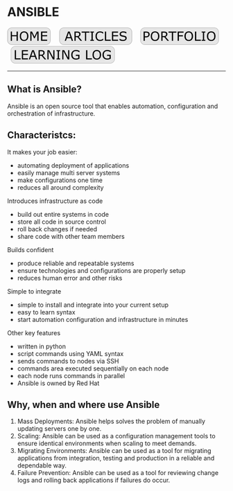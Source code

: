 # ANSIBLE

[![HOME](../../img/button_home.png)](https://github.com/mmmarceleza/My-Learning-Tracker#marcelos-learning-tracker) &nbsp; &nbsp; [![MY ARTICLES](../../img/button_article.png)](https://github.com/mmmarceleza/My-Learning-Tracker/blob/master/content/my-articles.md#my-articles) &nbsp; &nbsp; [![PORTFOLIO](../../img/button_portfolio.png)](https://github.com/mmmarceleza/My-Learning-Tracker/blob/master/content/portfolio.md#portfolio) &nbsp; &nbsp; [![LEARNING LOG](../../img/button_log.png)](https://github.com/mmmarceleza/My-Learning-Tracker/blob/master/content/learning-log.md#learning-log)

***

## What is Ansible?

Ansible is an open source tool that enables automation, configuration and orchestration of infrastructure.

## Characteristcs:

It makes your job easier:
- automating deployment of applications
- easily manage multi server systems
- make configurations one time
- reduces all around complexity
	
Introduces infrastructure as code
- build out entire systems in code
- store all code in source control
- roll back changes if needed
- share code with other team members
	
Builds confident
- produce reliable and repeatable systems
- ensure technologies and configurations are properly setup
- reduces human error and other risks
	
Simple to integrate
- simple to install and integrate into your current setup
- easy to learn syntax
- start automation configuration and infrastructure in minutes
	
Other key features
- written in python
- script commands using YAML syntax
- sends commands to nodes via SSH
- commands area executed sequentially on each node
- each node runs commands in parallel
- Ansible is owned by Red Hat
	
## Why, when and where use Ansible

1. Mass Deployments: Ansible helps solves the problem of manually updating servers one by one.
2. Scaling: Ansible can be used as a configuration management tools to ensure identical environments when scaling to meet demands.
3. Migrating Environments: Ansible can be used as a tool for migrating applications from integration, testing and production in a reliable and dependable way.
4. Failure Prevention: Ansible can be used as a tool for reviewing change logs and rolling back applications if failures do occur.